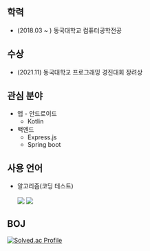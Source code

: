 ## 학력
- (2018.03 ~ ) 동국대학교 컴퓨터공학전공



## 수상
- (2021.11) 동국대학교 프로그래밍 경진대회 장려상



## 관심 분야
- 앱 - 안드로이드
  - Kotlin
- 백엔드
  - Express.js
  - Spring boot



## 사용 언어
 - 알고리즘(코딩 테스트)
<br/><br/>
<span><img src="https://img.shields.io/badge/C++-FF3399?style=flat-square&logo=c%2B%2B&style=social&logoColor=white"/></span>
<span><img src="https://img.shields.io/badge/Java-964b00?style=flat-square&logo=Java&logoColor=white"/></span>



## BOJ
[![Solved.ac Profile](http://mazassumnida.wtf/api/v2/generate_badge?boj=bliss08)](https://solved.ac/bliss08/)






<!--
**hiwg08/hiwg08** is a ✨ _special_ ✨ repository because its `README.md` (this file) appears on your GitHub profile.

-->
